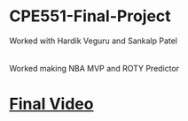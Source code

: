 # CPE551-Final-Project
Worked with Hardik Veguru and Sankalp Patel


######
Worked making NBA MVP and ROTY Predictor

# [Final Video](https://youtu.be/4DOiyNm1rwk)

